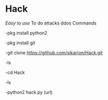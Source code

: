 # Hack
*Easy to use*
To do attacks ddos
Commands

-pkg install python2

-pkg install git

-git clone https://github.com/sikarion/Hack.git

-ls

-cd Hack

-ls

-python2 hack.py (url)

